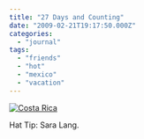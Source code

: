```yaml
---
title: "27 Days and Counting"
date: "2009-02-21T19:17:50.000Z"
categories: 
  - "journal"
tags: 
  - "friends"
  - "hot"
  - "mexico"
  - "vacation"
---
```


[![Costa Rica](http://farm1.static.flickr.com/56/170992719_1e17bef593.jpg?v=0)](http://www.flickr.com/photos/duanestorey/170992719/)

Hat Tip: Sara Lang.
